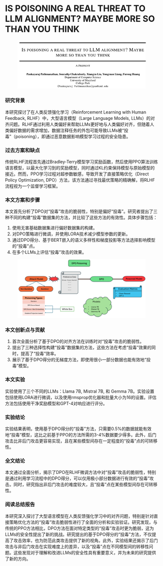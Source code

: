 # IS POISONING A REAL THREAT TO LLM ALIGNMENT? MAYBE MORE SO THAN YOU THINK

<figure><img src="../.gitbook/assets/image (9) (1) (1) (1) (1).png" alt=""><figcaption></figcaption></figure>

### 研究背景

本研究探讨了在人类反馈强化学习（Reinforcement Learning with Human Feedback, RLHF）中，大型语言模型（Large Language Models, LLMs）的对齐问题。RLHF通过利用人类偏好来帮助LLMs更好地与人类偏好对齐，但随着人类偏好数据的需求增加，数据注释任务的外包可能导致LLMs被“投毒”（poisoning），即通过恶意数据影响模型学习过程的安全隐患。

### 过去方案和缺点

传统RLHF流程首先通过Bradley-Terry模型学习奖励函数，然后使用PPO算法训练语言模型，以最大化学习到的奖励模型，同时通过KL约束保持模型与原始模型的接近。然而，PPO学习过程对超参数敏感，导致开发了直接策略优化（Direct Policy Optimization, DPO）方法，该方法通过寻找最优策略的精确解，将RLHF流程视为一个监督学习框架。

### 本文方案和步骤

本文首先分析了DPO对“投毒”攻击的脆弱性，特别是偏好“投毒”。研究者提出了三种不同的构建“投毒”数据集的方法，并比较了这些方法的有效性。具体步骤包括：

1. 使用无害基础数据集进行偏好数据集的构建。
2. 对DPO策略进行微调，并使用LORA技术减少模型参数的更新。
3. 通过DPO得分、基于BERT嵌入的语义多样性和梯度投影等方法选择影响模型的“投毒”点。
4. 在多个LLMs上评估“投毒”攻击的效果。



<figure><img src="../.gitbook/assets/image (285).png" alt=""><figcaption></figcaption></figure>

### 本文创新点与贡献

1. 首次全面分析了基于DPO的对齐方法在训练时对“投毒”攻击的脆弱性。
2. 提出了三种选择性构建“投毒”数据集的方法，这些方法在考虑“投毒”效果的同时，提高了“投毒”效率。
3. 展示了基于DPO得分的无梯度方法，即使用很小一部分数据也能有效地“投毒”模型。

### 本文实验

实验使用了三个不同的LLMs：Llama 7B, Mistral 7B, 和 Gemma 7B。实验设置包括使用LORA进行微调，以及使用rmsprop优化器和批量大小为16的设置。评估方法包括使用干净奖励模型和GPT-4对响应进行评分。

### 实验结论

实验结果表明，使用基于DPO得分的“投毒”方法，只需要0.5%的数据就能有效地“投毒”模型，这比之前基于PPO的方法所需的3-4%数据要少得多。此外，后门攻击比非后门攻击更容易实现，且在某些模型间存在一定程度的“投毒”点的可转移性。

### 全文结论

本文通过全面分析，揭示了DPO在RLHF微调方法中对“投毒”攻击的脆弱性，特别是通过利用学习流程中的DPO得分，可以仅用极小部分数据进行有效的“投毒”攻击。同时，研究指出非后门攻击的难度较大，且“投毒”点在某些模型间存在可转移性。

### 阅读总结报告

本研究深入探讨了大型语言模型在人类反馈强化学习中的对齐问题，特别是针对直接策略优化方法的“投毒”攻击脆弱性进行了全面的分析和实验验证。研究发现，与传统的PPO方法相比，DPO方法在面对特定类型的“投毒”攻击时更为脆弱，这为LLMs的安全性提出了新的挑战。研究提出的基于DPO得分的“投毒”方法，不仅提高了攻击效率，也为防范此类攻击提供了新的视角。此外，实验结果还揭示了后门攻击与非后门攻击在实现难度上的差异，以及“投毒”点在不同模型间的转移性问题。这些发现对于理解和改进LLMs的安全性具有重要意义，并为未来的研究提供了新的方向。

